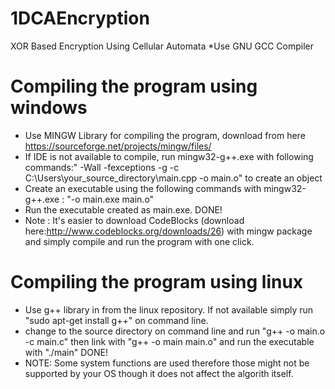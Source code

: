# 1DCAEncryption
XOR Based Encryption Using Cellular Automata
*Use GNU GCC Compiler
# Compiling the program using windows
- Use MINGW Library for compiling the program, download from here https://sourceforge.net/projects/mingw/files/
- If IDE is not available to compile, run mingw32-g++.exe with following commands:" -Wall -fexceptions -g  -c C:\Users\your_source_directory\main.cpp -o main.o" to create an object
- Create an executable using the following commands with mingw32-g++.exe : "-o main.exe main.o"
- Run the executable created as main.exe. DONE!
- Note : It's easier to download CodeBlocks (download here:http://www.codeblocks.org/downloads/26) with mingw package and simply compile and run the program with one click.
# Compiling the program using linux
- Use g++ library in from the linux repository. If not available simply run "sudo apt-get install g++" on command line.
- change to the source directory on command line and run "g++ -o main.o -c main.c" then link with "g++ -o main main.o" and run the executable with "./main" DONE!
- NOTE: Some system functions are used therefore those might not be supported by your OS though it does not affect the algorith itself.
